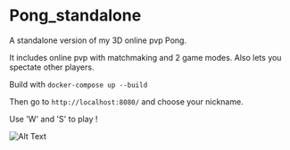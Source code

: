 # Pong_standalone

A standalone version of my 3D online pvp Pong.

It includes online pvp with matchmaking and 2 game modes.
Also lets you spectate other players.

Build with ```docker-compose up --build```

Then go to ```http://localhost:8080/``` and choose your nickname.

Use 'W' and 'S' to play !

![Alt Text](https://media.giphy.com/media/4X7ZznCgOgyCbaGotF/giphy-downsized-large.gif)

